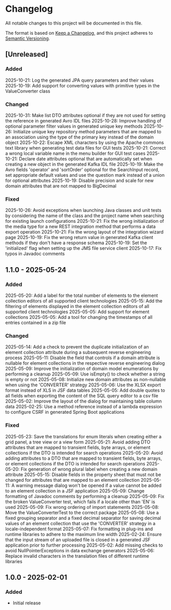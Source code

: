 # Changelog

All notable changes to this project will be documented in this file.

The format is based on [Keep a Changelog](https://keepachangelog.com/en/1.1.0/),
and this project adheres to [Semantic Versioning](https://semver.org/spec/v2.0.0.html).

## [Unreleased]

### Added
2025-10-21: Log the generated JPA query parameters and their values
2025-10-19: Add support for converting values with primitive types in the ValueConverter class

### Changed
2025-10-31: Make list DTO attributes optional if they are not used for setting the reference in generated Avro IDL files
2025-10-28: Improve handling of optional parameter filter values in generated unique key methods
2025-10-26: Initialize unique key repository method parameters that are mapped to an association using the type of the primary key
            instead of the domain object
2025-10-22: Escape XML characters by using the Apache commons text library when generating test data files for GUI tests
2025-10-21: Correct a wrong local variable name in the menu builder for GUI test cases
2025-10-21: Declare date attributes optional that are automatically set when creating a new object in the generated Kafka IDL file
2025-10-19: Make the Avro fields 'operator' and 'sortOrder' optional for the SearchInput record, set appropriate default values
            and use the question mark instead of a union for optional attributes
2025-10-19: Disable precision and scale for new domain attributes that are not mapped to BigDecimal

### Fixed
2025-10-26: Avoid exceptions when launching Java classes and unit tests by considering the name of the class and the project name
            when searching for existing launch configurations
2025-10-21: Fix the wrong initialization of the media type for a new REST integration method that performs a data export operation
2025-10-21: Fix the wrong layout of the integration wizard page
2025-10-19: Fix the wrong return value in generated Kafka client methods if they don't have a response schema
2025-10-19: Set the 'initialized' flag when setting up the JMS file service client
2025-10-17: Fix typos in Javadoc comments

## 1.1.0 - 2025-05-24

### Added
2025-05-20: Add a label for the total number of elements to the element collection editors of all supported client technologies
2025-05-15: Add the filtering of elements displayed in the element collection editors of all supported client technologies
2025-05-05: Add support for element collections
2025-05-05: Add a tool for changing the timestamps of all entries contained in a zip file

### Changed
2025-05-14: Add a check to prevent the duplicate initialization of an element collection attribute during a subsequent reverse
            engineering process
2025-05-11: Disable the field that controls if a domain attribute is nullable for element collections in the respective reverse
            engineering dialog
2025-05-09: Improve the initialization of domain model enumerations by performing a cleanup
2025-05-09: Use isEmpty() to check whether a string is empty or not
2025-05-08: Initialize new domain attributes as non-nullable when using the 'CONVERTER' strategy
2025-05-06: Use the XLSX export format instead of XLS in JSF data tables
2025-05-05: Add double quotes to all fields when exporting the content of the SQL query editor to a csv file
2025-05-02: Improve the layout of the dialog for maintaining table column data
2025-02-25: Use a method reference instead of a lambda expression to configure CSRF in generated Spring Boot applications

### Fixed
2025-05-23: Save the translations for enum literals when creating either a grid panel, a tree view or a view form
2025-05-21: Avoid adding DTO attributes that are mapped to transient fields, byte arrays, or element collections if the DTO is
            intended for search operations
2025-05-20: Avoid adding attributes to a DTO that are mapped to transient fields, byte arrays, or element collections if the DTO
            is intended for search operations
2025-05-20: Fix generation of wrong plural label when creating a new domain attribute
2025-05-15: Disable fields in the property sheet that must not be changed for attributes that are mapped to an element collection
2025-05-11: A warning message dialog won't be opened if a value cannot be added to an element collection in a JSF application
2025-05-09: Change formatting of Javadoc comments by performing a cleanup
2025-05-09: Fix the broken ValueConverter test, which fails if a locale other than 'EN' is used
2025-05-09: Fix wrong ordering of import statements
2025-05-08: Move the ValueConverterTest to the correct package
2025-05-08: Use a fixed grouping separator and a fixed decimal separator for saving decimal values of an element collection that
            use the 'CONVERTER' strategy in a locale-independent format
2025-05-07: Fix formatting in plug-ins and runtime libraries to adhere to the maximum line width
2025-02-24: Ensure that the input stream of an uploaded file is closed in a generated JSF application prior to further processing
2025-05-02: Add missing checks to avoid NullPointerExceptions in data exchange generators
2025-05-06: Replace invalid characters in the translation files of different runtime libraries

## 1.0.0 - 2025-02-01

### Added
- Initial release
